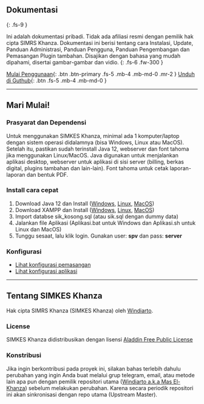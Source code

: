 ## Dokumentasi
{: .fs-9 }

Ini adalah dokumentasi pribadi. Tidak ada afiliasi resmi dengan pemilik hak cipta SIMRS Khanza. Dokumentasi ini berisi tentang cara Instalasi, Update, Panduan Administrasi, Panduan Pengguna, Panduan Pengembangan dan Pemasangan Plugin tambahan. Disajikan dengan bahasa yang mudah dipahami, disertai gambar-gambar dan vidio. 
{: .fs-6 .fw-300 }

[Mulai Penggunaan](https://basoro.id/SIMKES-Khanza/){: .btn .btn-primary .fs-5 .mb-4 .mb-md-0 .mr-2 } [Unduh di Guthub](https://github.com/basoro/SIMKES-Khanza/releases){: .btn .fs-5 .mb-4 .mb-md-0 }

---

## Mari Mulai!

### Prasyarat dan Dependensi

Untuk menggunakan SIMKES Khanza, minimal ada 1 komputer/laptop dengan sistem operasi didalamnya (bisa Windows, Linux atau MacOS). Setelah itu, pastikan sudah terinstall Java 12, webserver dan font tahoma jika menggunakan Linux/MacOS. Java digunakan untuk menjalankan aplikasi desktop, webserver untuk aplikasi di sisi server (billing, berkas digital, plugins tambahan dan lain-lain). Font tahoma untuk cetak laporan-laporan dan bentuk PDF.

### Install cara cepat

1. Download Java 12 dan Install ([Windows](https://basoro.id), [Linux](https://basoro.id), [MacOS](https://basoro.id))
2. Download XAMPP dan Install ([Windows](https://basoro.id), [Linux](https://basoro.id), [MacOS](https://basoro.id))
3. Import databse sik_kosong.sql (atau sik.sql dengan dummy data)
4. Jalankan file Aplikasi (Aplikasi.bat untuk Windows dan Aplikasi.sh untuk Linux dan MacOS)
5. Tunggu sesaat, lalu klik login. Gunakan user: <b>spv</b> dan pass: <b>server</b>

### Konfigurasi
- [Lihat konfigurasi pemasangan](https:/basoro.id)
- [Lihat konfigurasi aplikasi](https:/basoro.id)

---

## Tentang SIMKES Khanza

Hak cipta SIMRS Khanza (SIMKES Khanza) oleh [Windiarto](https://raw.githubusercontent.com/basoro/SIMKES-Khanza/master/docs/images/haki-simrs-khanza.jpg).

### License

SIMKES Khanza didistribusikan dengan lisensi [Aladdin Free Public License](https://en.wikipedia.org/wiki/Aladdin_Free_Public_License)

### Konstribusi

Jika ingin berkontribusi pada proyek ini, silakan bahas terlebih dahulu perubahan yang ingin Anda buat melalui grup telegram, email, atau metode lain apa pun dengan pemilik repositori utama ([Windiarto a.k.a Mas El-Khanza](https://github.com/mas-elkhanza/)) sebelum melakukan perubahan. Karena secara periodik repositori ini akan sinkronisasi dengan repo utama (Upstream Master).
